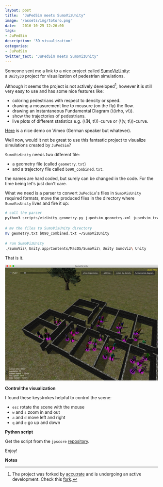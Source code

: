```yaml
---
layout: post
title:  "JuPedSim meets SumoVizUnity"
image: '/assets/img/totoro.png'
date:   2016-10-25 12:26:00
tags:
- JuPedSim
description: '3D visualization'
categories:
- JuPedSim
twitter_text: "JuPedSim meets SumoVizUnity"
---
```



<script src="https://cdn.mathjax.org/mathjax/latest/MathJax.js?config=TeX-AMS-MML_HTMLorMML" type="text/javascript"></script>

 Someone sent me a link to a nice project called [SumoVizUnity](https://github.com/danielbuechele/SumoVizUnity):  
a `Unity3D` project for visualization of pedestrian simulations.
 
 
 Although it seems the project is not actively developed[^1], however it is still very easy to use and has some nice features
 like:
 
 - coloring pedestrians with respect to density or speed.
 - drawing a measurement line to measure (on the fly) the flow. 
 - drawing an instantaneous Fundamental Diagram (\\(\rho, v\\)).
 - show the trajectories of pedestrians.
 - live plots of different statistics e.g. (\\(N, t\\))-curve or (\\(v, t\\))-curve.

[Here](https://vimeo.com/100908789) is a nice demo on Vimeo (German speaker but whatever).

Well now, would it not be great to use this fantastic project to visualize simulations created by `JuPedSim`?

`SumoVizUnity` needs two different file: 

- a geometry file (called `geometry.txt`) 
- and a trajectory file called `b090_combined.txt`.

the names are hard coded, but surely can be changed in the code. For the time being
 let's just don't care. 
 
What we need is a parser to convert `JuPedSim`'s files in `SumoVisUnity` required formats, move the 
produced files in the directory where `SumoVisUnity` lives and fire it up:

```bash
# call the parser 
python3 scripts/vizUnity_geometry.py jupedsim_geometry.xml jupedsim_trajectory.xml

# mv the files to SumoVisUnity directory
mv geometry.txt b090_combined.txt ~/SumoVizUnity

# run SumoVizUnity
./SumoViz\ Unity.app/Contents/MacOS/SumoViz\ Unity SumoViz\ Unity
```

That is it. 

![simulation](../assets/img/sumoviz.png)


**Control the visualization**

I found these keystrokes helpful to control the scene: 

- `esc` rotate the scene with the mouse
- `w` and `s` zoom in and out
- `a` and `d` move left and right
- `q` and `e` go up and down

**Python script** 

Get the script from the `jpscore` [repository](https://gitlab.version.fz-juelich.de/jupedsim/jpscore/blob/develop/scripts/vizUnity_geometry.py). 

Enjoy!

**Notes**

[^1]: The project was forked by [accu:rate](http://www.accu-rate.de/en:home) and is undergoing an active development. Check this [fork](https://github.com/accu-rate/SumoVizUnity). 
